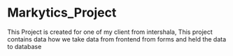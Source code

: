# Markytics_Project
This Project is created for one of my client from intershala, This project contains data how we take data from frontend from forms and held the data to database
